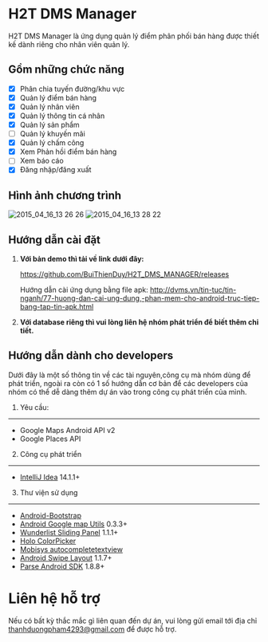 H2T DMS Manager
===============
H2T DMS Manager là ứng dụng quản lý điểm phân phối bán hàng được thiết kế dành riêng cho nhân viên quản lý.

## Gồm những chức năng

- [x] Phân chia tuyến đường/khu vực
- [x] Quản lý điểm bán hàng
- [x] Quản lý nhân viên
- [x] Quản lý thông tin cá nhân
- [x] Quản lý sản phẩm
- [ ] Quản lý khuyến mãi
- [x] Quản lý chấm công
- [x] Xem Phản hồi điểm bán hàng
- [ ] Xem báo cáo
- [x] Đăng nhập/đăng xuất

## Hình ảnh chương trình
![2015_04_16_13 26 26](https://cloud.githubusercontent.com/assets/11812919/7176642/6a07142e-e44a-11e4-8915-9c61dcf73c05.png)
![2015_04_16_13 28 22](https://cloud.githubusercontent.com/assets/11812919/7176641/6a068c3e-e44a-11e4-86d6-e4db627cd608.png)

## Hướng dẫn cài đặt
 1. **Với bản demo thì tải về link dưới đây:**

    https://github.com/BuiThienDuy/H2T_DMS_MANAGER/releases
    
    Hướng dẫn cài ứng dụng bằng file apk: http://dvms.vn/tin-tuc/tin-nganh/77-huong-dan-cai-ung-dung,-phan-mem-cho-android-truc-tiep-bang-tap-tin-apk.html

 2. **Với database riêng thì vui lòng liên hệ nhóm phát triển để biết thêm chi tiết.** 


## Hướng dẫn dành cho developers
Dưới đây là một số thông tin về các tài nguyên,công cụ mà nhóm dùng để phát triển, ngoài ra còn có 1 số hướng dẫn cơ bản để các developers của nhóm có thể dễ dàng thêm dự án vào trong công cụ phát triển của mình.

1. Yêu cầu:
-----------

* Google Maps Android API v2
* Google Places API

2. Công cụ phát triển
---------------------
* [IntelliJ Idea](https://www.jetbrains.com/idea/) 14.1.1+

3. Thư viện sử dụng
-------------------
* [Android-Bootstrap](https://github.com/Bearded-Hen/Android-Bootstrap) 
* [Android Google map Utils](https://github.com/googlemaps/android-maps-utils) 0.3.3+
* [Wunderlist Sliding Panel](https://github.com/wunderlist/android-sliding-layer-lib) 1.1.1+
* [Holo ColorPicker](https://github.com/LarsWerkman/HoloColorPicker)
* [Mobisys autocompletetextview](https://github.com/mobisystech/autocompletetextview)
* [Android Swipe Layout](https://github.com/daimajia/AndroidSwipeLayout) 1.1.7+
* [Parse Android SDK](https://www.parse.com/docs/downloads) 1.8.8+

Liên hệ hỗ trợ
===============
Nếu có bất kỳ thắc mắc gì liên quan đến dự án, vui lòng gửi email tới địa chỉ thanhduongpham4293@gmail.com để được hỗ trợ.
